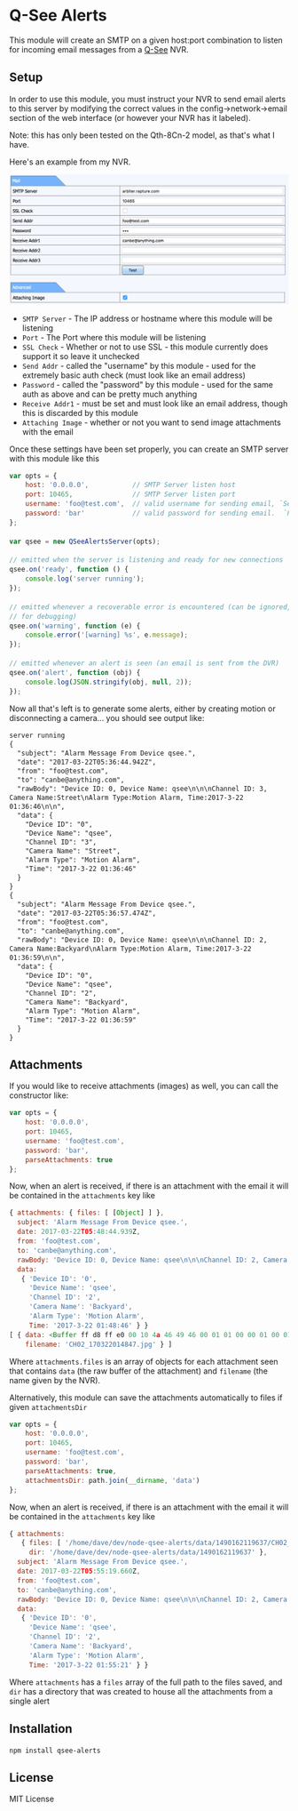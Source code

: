 Q-See Alerts
============

This module will create an SMTP on a given host:port combination to listen for
incoming email messages from a [Q-See](https://q-see.com/) NVR.

Setup
-----

In order to use this module, you must instruct your NVR to send email alerts to
this server by modifying the correct values in the config->network->email
section of the web interface (or however your NVR has it labeled).

Note: this has only been tested on the Qth-8Cn-2 model, as that's what I have.

Here's an example from my NVR.

![email-settings](/assets/config.png)

- `SMTP Server` - The IP address or hostname where this module will be listening
- `Port` - The Port where this module will be listening
- `SSL Check` - Whether or not to use SSL - this module currently does support it so leave it unchecked
- `Send Addr` - called the "username" by this module - used for the extremely basic auth check (must look like an email address)
- `Password` - called the "password" by this module - used for the same auth as above and can be pretty much anything
- `Receive Addr1` - must be set and must look like an email address, though this is discarded by this module
- `Attaching Image` - whether or not you want to send image attachments with the email

Once these settings have been set properly, you can create an SMTP server with
this module like this

``` js
var opts = {
    host: '0.0.0.0',           // SMTP Server listen host
    port: 10465,               // SMTP Server listen port
    username: 'foo@test.com',  // valid username for sending email, `Send Addr` in the NVR config
    password: 'bar'            // valid password for sending email.  `Password` in the NVR config
};

var qsee = new QSeeAlertsServer(opts);

// emitted when the server is listening and ready for new connections
qsee.on('ready', function () {
    console.log('server running');
});

// emitted whenever a recoverable error is encountered (can be ignored, useful
// for debugging)
qsee.on('warning', function (e) {
    console.error('[warning] %s', e.message);
});

// emitted whenever an alert is seen (an email is sent from the DVR)
qsee.on('alert', function (obj) {
    console.log(JSON.stringify(obj, null, 2));
});
```

Now all that's left is to generate some alerts, either by creating motion or
disconnecting a camera... you should see output like:

```
server running
{
  "subject": "Alarm Message From Device qsee.",
  "date": "2017-03-22T05:36:44.942Z",
  "from": "foo@test.com",
  "to": "canbe@anything.com",
  "rawBody": "Device ID: 0, Device Name: qsee\n\n\nChannel ID: 3, Camera Name:Street\nAlarm Type:Motion Alarm, Time:2017-3-22 01:36:46\n\n",
  "data": {
    "Device ID": "0",
    "Device Name": "qsee",
    "Channel ID": "3",
    "Camera Name": "Street",
    "Alarm Type": "Motion Alarm",
    "Time": "2017-3-22 01:36:46"
  }
}
{
  "subject": "Alarm Message From Device qsee.",
  "date": "2017-03-22T05:36:57.474Z",
  "from": "foo@test.com",
  "to": "canbe@anything.com",
  "rawBody": "Device ID: 0, Device Name: qsee\n\n\nChannel ID: 2, Camera Name:Backyard\nAlarm Type:Motion Alarm, Time:2017-3-22 01:36:59\n\n",
  "data": {
    "Device ID": "0",
    "Device Name": "qsee",
    "Channel ID": "2",
    "Camera Name": "Backyard",
    "Alarm Type": "Motion Alarm",
    "Time": "2017-3-22 01:36:59"
  }
}
```

Attachments
-----------

If you would like to receive attachments (images) as well, you can call the
constructor like:

``` js
var opts = {
    host: '0.0.0.0',
    port: 10465,
    username: 'foo@test.com',
    password: 'bar',
    parseAttachments: true
};
```

Now, when an alert is received, if there is an attachment with the email it
will be contained in the `attachments` key like

``` js
{ attachments: { files: [ [Object] ] },
  subject: 'Alarm Message From Device qsee.',
  date: 2017-03-22T05:48:44.939Z,
  from: 'foo@test.com',
  to: 'canbe@anything.com',
  rawBody: 'Device ID: 0, Device Name: qsee\n\n\nChannel ID: 2, Camera Name:Backyard\nAlarm Type:Motion Alarm, Time:2017-3-22 01:48:46\n\n',
  data:
   { 'Device ID': '0',
     'Device Name': 'qsee',
     'Channel ID': '2',
     'Camera Name': 'Backyard',
     'Alarm Type': 'Motion Alarm',
     Time: '2017-3-22 01:48:46' } }
[ { data: <Buffer ff d8 ff e0 00 10 4a 46 49 46 00 01 01 00 00 01 00 01 00 00 ff db 00 c5 00 03 02 02 03 02 02 03 03 03 03 04 03 03 04 05 08 05 05 04 04 05 0a 07 07 06 ... >,
    filename: 'CH02_170322014847.jpg' } ]
```

Where `attachments.files` is an array of objects for each attachment seen that
contains `data` (the raw buffer of the attachment) and `filename` (the name
given by the NVR).

Alternatively, this module can save the attachments automatically to files if
given `attachmentsDir`

``` js
var opts = {
    host: '0.0.0.0',
    port: 10465,
    username: 'foo@test.com',
    password: 'bar',
    parseAttachments: true,
    attachmentsDir: path.join(__dirname, 'data')
};
```

Now, when an alert is received, if there is an attachment with the email it
will be contained in the `attachments` key like

``` js
{ attachments:
   { files: [ '/home/dave/dev/node-qsee-alerts/data/1490162119637/CH02_170322015523.jpg' ],
     dir: '/home/dave/dev/node-qsee-alerts/data/1490162119637' },
  subject: 'Alarm Message From Device qsee.',
  date: 2017-03-22T05:55:19.660Z,
  from: 'foo@test.com',
  to: 'canbe@anything.com',
  rawBody: 'Device ID: 0, Device Name: qsee\n\n\nChannel ID: 2, Camera Name:Backyard\nAlarm Type:Motion Alarm, Time:2017-3-22 01:55:21\n\n',
  data:
   { 'Device ID': '0',
     'Device Name': 'qsee',
     'Channel ID': '2',
     'Camera Name': 'Backyard',
     'Alarm Type': 'Motion Alarm',
     Time: '2017-3-22 01:55:21' } }
```

Where `attachments` has a `files` array of the full path to the files saved,
and `dir` has a directory that was created to house all the attachments from a
single alert

Installation
------------

    npm install qsee-alerts

License
-------

MIT License
